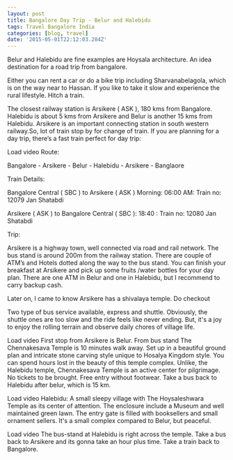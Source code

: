 ```yaml
---
layout: post
title: Bangalore Day Trip - Belur and Halebidu
tags: Travel Bangalore India
categories: [blog, travel]
date: '2015-05-01T22:12:03.284Z'
---
```


Belur and Halebidu are fine examples are Hoysala architecture. An idea destination for a road trip from bangalore.

Either you can rent a car or do a bike trip including Sharvanabelagola, which is on the way near to Hassan. If you like to take it slow and experience the rural lifestyle. Hitch a train.

The closest railway station is Arsikere ( ASK ), 180 kms from Bangalore. Halebidu is about 5 kms from Arsikere and Belur is another 15 kms from Halebidu. Arsikere is an important connecting station in south western railway.So, lot of train stop by for change of train. If you are planning for a day trip, there’s a fast train perfect for day trip:

Load video
Route:

Bangalore - Arsikere - Belur - Halebidu - Arsikere - Banglaore

Train Details:

Bangalore Central ( SBC ) to Arsikere ( ASK ) Morning: 06:00 AM: Train no: 12079 Jan Shatabdi

Arsikere ( ASK ) to Bangalore Central ( SBC ): 18:40 : Train no: 12080 Jan Shatabdi

Trip:

Arsikere is a highway town, well connected via road and rail network. The bus stand is around 200m from the railway station. There are couple of ATM’s and Hotels dotted along the way to the bus stand. You can finish your breakfast at Arsikere and pick up some fruits /water bottles for your day plan. There are one ATM in Belur and one in Halebidu, but I recommend to carry backup cash.

Later on, I came to know Arsikere has a shivalaya temple. Do checkout

Two type of bus service available, express and shuttle. Obviously, the shuttle ones are too slow and the ride feels like never ending. But, it's a joy to enjoy the rolling terrain and observe daily chores of village life.

Load video
First stop from Arsikere is Belur. From bus stand The Chennakesava Temple is 10 minutes walk away. Set up in a beautiful ground plan and intricate stone carving style unique to Hosalya Kingdom style. You can spend hours lost in the beauty of this temple complex. Unlike, the Halebidu temple, Chennakesava Temple is an active center for pilgrimage. No tickets to be brought. Free entry without footwear. Take a bus back to Halebidu after belur, which is 15 km.

Load video
Halebidu: A small sleepy village with The Hoysaleshwara Temple as its center of attention. The enclosure include a Museum and well maintained green lawn. The entry gate is filled with booksellers and small ornament sellers. It's a small complex compared to Belur, but peaceful.

Load video
The bus-stand at Halebidu is right across the temple. Take a bus back to Arsikere and its gonna take an hour plus time. Take a train back to Bangalore.
